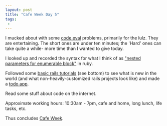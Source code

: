 ```yaml
---
layout: post
title: "Cafe Week Day 5"
tags:
 -
---
```


I mucked about with some [code eval](https://www.codeeval.com/profile/compwron/) problems, primarily for the lulz. They are entertaining. The short ones are under ten minutes; the 'Hard' ones can take quite a while- more time than I wanted to give today. 

I looked up and recorded the syntax for what I think of as ["nested parameters for enumerable block"](https://gist.github.com/compwron/00c94fc3b92bff925d25 ) in ruby.

Followed some [basic rails tutorials](http://guides.railsgirls.com/app/) (see bottom) to see what is new in the world (and what non-heavily-customized rails projects look like) and made a [todo app](https://github.com/compwron/todoapp).

Read some stuff about code on the internet. 

Approximate working hours: 10:30am - 7pm, cafe and home, long lunch, life tasks, etc. 

Thus concludes [Cafe Week](https://trello.com/b/rKOfAgEt/cafe-week).